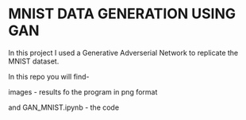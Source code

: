 # MNIST DATA GENERATION USING GAN

In this project I used a Generative Adverserial 
Network to replicate the MNIST dataset.


In this repo you will find- 

images - results fo the program in png format

and
GAN_MNIST.ipynb - the code